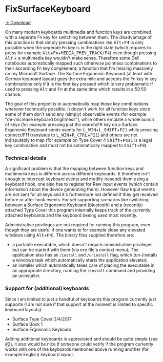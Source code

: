 # FixSurfaceKeyboard

[-> Download](https://github.com/stephtr/FixSurfaceKeyboard/releases)

On many modern keyboards multimedia and function keys are combined with a seperate Fn key for switching between them. The disadvantage of this practice is that simply pressing combinations like <kbd>Alt</kbd>+<kbd>F4</kbd> is only possible when the seperate Fn key is in the right state (which requires to press for example <kbd>Alt</kbd>+<kbd>Fn</kbd>+<kbd>MEDIA_PREV_TRACK/F4</kbd>) even though pressing <kbd>Alt</kbd> + a multimedia key wouldn't make sense.
Therefore some Dell notebooks automatically mapped such otherwise pointless combinations to their according Fn key complement; a function that I'm missing massively on my Microsoft Surface. The Surface Ergonomic Keyboard (at least with German keyboard layout) goes the extra mile and accepts the Fn key in key combinations only if it is the first key pressed which is very problematic if used to pressing <kbd>Alt</kbd> and <kbd>Fn</kbd> at the same time which results in a 50:50 chance.

The goal of this project is to automatically map those key combinations wherever technically possible. It doesn't work for all function keys since some of them don't send any (simply) observable events (for example "de-/increase keyboard brightness"), while others emulate a whole bunch of keys (for example pressing just the search/F9 key on a Surface Ergonomic Keyboard sends events for <kbd>L_WIN</kbd>+<kbd>L_SHIFT</kbd>+<kbd>F21</kbd> while pressing connect/F11 translates to <kbd>L_WIN</kbd>+<kbd>R_CTRL</kbd>+<kbd>F21</kbd>) and others are not indisputably to map (for example on Type Cover 4 <kbd>Shift</kbd>+<kbd>Pos1</kbd> is a legal key combination and must not be automatically mapped to <kbd>Shift</kbd>+<kbd>F8</kbd>).

### Technical details

A significant problem is that the mapping between function keys and multimedia keys is different across different keyboards. It therefore isn't enough to intercept keyboard events and modify (resend) them using a keyboard hook, one also has to register for Raw Input events (which contain information about the device generating them). However Raw Input events are not sent for all keys and it's furthermore not defined if they get received before or after hook events. For yet supporting scenarios like switching between a Surface Ergonomic Keyboard (bluetooth) and a (recently) attached Type Cover this program internally keeps track of the currently attached keyboards and the keyboard beeing used most recently.

Administrative privileges are not required for running this program, even though they are useful if one wants to for example close any elevated windows using <kbd>Alt</kbd>+<kbd>F4</kbd>). The binary files supplied therefore are:
- a portable executable, which doesn't require administrative privileges but can be started with them (via exe file's context menu);
  The application also has an `/install` and `/uninstall` flag, which (un-)installs a windows task which automatically starts the application elevated.
- an installer which automatically takes care of placing the executable in an appropriate directory, running the `/install` command and providing an uninstaller.

### Support for (additional) keyboards

Since I am limited to just a handful of keyboards this program currently just supports (I am not sure if that support at the moment is limited to specific keyboard layouts):
- Surface Type Cover 3/4/2017
- Surface Book 1
- Surface Ergonomic Keyboard

Adding additional keyboards is appreciated and should be quite simple (see [#2](https://github.com/stephtr/FixSurfaceKeyboard/issues/2)), it also would be nice if someone could verify if the program currently works with one of the keyboards mentioned above running another (for example English) keyboard layout.
